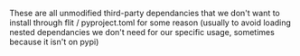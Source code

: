 These are all unmodified third-party dependancies that we don't want to install through flit / pyproject.toml for some reason (usually to avoid loading nested dependancies we don't need for our specific usage, sometimes because it isn't on pypi)
